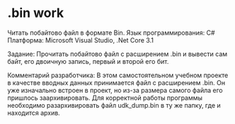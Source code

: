 # .bin work
Читать побайтово файл в формате Bin.
Язык программирования: C#
Платформа: Microsoft Visual Studio, .Net Core 3.1

Задание: Прочитать побайтово файл с расширением .bin и вывести сам байт, его двоичную запись, первый и второй его бит.

Комментарий разработчика: В этом самостоятельном учебном проекте в качестве вводных данных принимается файл с расширением .bin. Он уже изначально встроен в проект, но из-за
размера самого файла его пришлось заархивировать. Для корректной работы программы необходимо разархивировать файл udk_dump.bin в ту же папку, где и находится архив.
